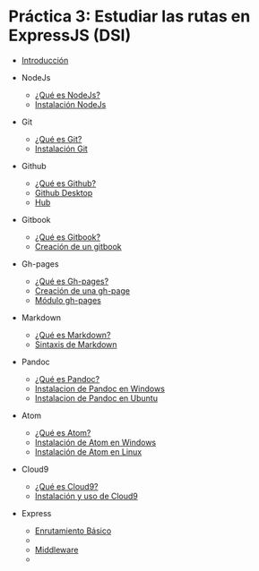 # Práctica 3: Estudiar las rutas en ExpressJS (DSI)

* [Introducción](README.md)

* NodeJs
   * [¿Qué es NodeJs?](Alberto/nodejs/queesnodejs.md)
   * [Instalación NodeJs](Alberto/nodejs/instalacionnodejs.md)

* Git
  * [¿Qué es Git?](Alberto/git/queesgit.md)
  * [Instalación Git](Alberto/git/instalaciongit.md)

* Github
  * [¿Qué es Github?](Alberto/github/queesgithub.md)
  * [Github Desktop](Alberto/github/githubdesktop.md)
  * [Hub](Alberto/github/hub.md)

* Gitbook
  * [¿Qué es Gitbook?](Alberto/gitbook/queesgitbook.md)
  * [Creación de un gitbook](Alberto/gitbook/creaciongitbook.md)

* Gh-pages
  * [¿Qué es Gh-pages?](Alberto/ghpages/queesghpages.md)
  * [Creación de una gh-page](Alberto/ghpages/creacionghpages.md)
  * [Módulo gh-pages](Alberto/ghpages/moduloghpages.md)

* Markdown
  * [¿Qué es Markdown?](Diego/Markdown/queesmarkdown.md)
  * [Sintaxis de Markdown](Diego/Markdown/sintaxis.md)

* Pandoc
  * [¿Qué es Pandoc?](Diego/Pandoc/queespandoc.md)
  * [Instalacion de Pandoc en Windows](Diego/Pandoc/instalacionpandocenwindows.md)
  * [Instalacion de Pandoc en Ubuntu](Diego/Pandoc/instalaciondepandocenubuntu.md)

* Atom
   * [¿Qué es Atom?](Diego/Atom/queesatom.md)
   * [Instalación de Atom en Windows](Diego/Atom/instalaratomenwindows.md)
   * [Instalación de Atom en Linux](Diego/Atom/instalaratomenlinux.md)

* Cloud9
  * [¿Qué es Cloud9?](Diego/C9/queesc9.md)
  * [Instalación y uso de Cloud9](Diego/C9/instalacionyuso.md)

* Express
  * [Enrutamiento Básico](basic-routing/basic-routing.md)
  * []()
  * [Middleware](middleware/middleware.md)
  * []()

